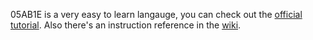 05AB1E is a very easy to learn langauge, you can check out the [official tutorial](https://github.com/Adriandmen/05AB1E). Also there's an instruction reference in the [wiki](https://github.com/Adriandmen/05AB1E/wiki).
